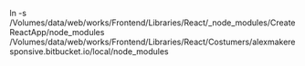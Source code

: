 ln -s /Volumes/data/web/works/Frontend/Libraries/React/_node_modules/CreateReactApp/node_modules /Volumes/data/web/works/Frontend/Libraries/React/Costumers/alexmakeresponsive.bitbucket.io/local/node_modules